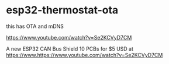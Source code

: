 # esp32-thermostat-ota

this has OTA and mDNS

https://www.youtube.com/watch?v=Se2KCVyD7CM

A new ESP32 CAN Bus Shield 
10 PCBs for $5 USD at https://www.https://www.youtube.com/watch?v=Se2KCVyD7CM